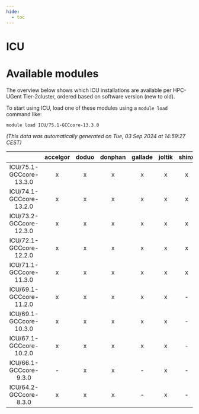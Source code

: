 ```yaml
---
hide:
  - toc
---
```


ICU
===

# Available modules


The overview below shows which ICU installations are available per HPC-UGent Tier-2cluster, ordered based on software version (new to old).

To start using ICU, load one of these modules using a `module load` command like:

```shell
module load ICU/75.1-GCCcore-13.3.0
```

*(This data was automatically generated on Tue, 03 Sep 2024 at 14:59:27 CEST)*  

| |accelgor|doduo|donphan|gallade|joltik|shinx|skitty|
| :---: | :---: | :---: | :---: | :---: | :---: | :---: | :---: |
|ICU/75.1-GCCcore-13.3.0|x|x|x|x|x|x|x|
|ICU/74.1-GCCcore-13.2.0|x|x|x|x|x|x|x|
|ICU/73.2-GCCcore-12.3.0|x|x|x|x|x|x|x|
|ICU/72.1-GCCcore-12.2.0|x|x|x|x|x|x|x|
|ICU/71.1-GCCcore-11.3.0|x|x|x|x|x|x|x|
|ICU/69.1-GCCcore-11.2.0|x|x|x|x|x|-|x|
|ICU/69.1-GCCcore-10.3.0|x|x|x|x|x|-|x|
|ICU/67.1-GCCcore-10.2.0|x|x|x|x|x|-|x|
|ICU/66.1-GCCcore-9.3.0|-|x|x|-|x|-|x|
|ICU/64.2-GCCcore-8.3.0|x|x|x|-|x|-|x|
